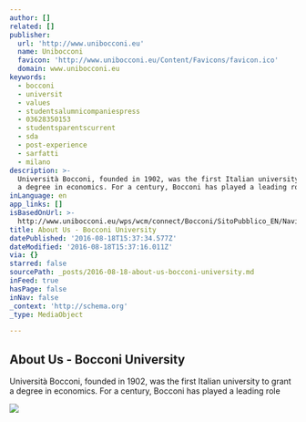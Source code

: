 ```yaml
---
author: []
related: []
publisher:
  url: 'http://www.unibocconi.eu'
  name: Unibocconi
  favicon: 'http://www.unibocconi.eu/Content/Favicons/favicon.ico'
  domain: www.unibocconi.eu
keywords:
  - bocconi
  - universit
  - values
  - studentsalumnicompaniespress
  - 03628350153
  - studentsparentscurrent
  - sda
  - post-experience
  - sarfatti
  - milano
description: >-
  Università Bocconi, founded in 1902, was the first Italian university to grant
  a degree in economics. For a century, Bocconi has played a leading role
inLanguage: en
app_links: []
isBasedOnUrl: >-
  http://www.unibocconi.eu/wps/wcm/connect/Bocconi/SitoPubblico_EN/Navigation+Tree/Home/About+Us/About+Us/
title: About Us - Bocconi University
datePublished: '2016-08-18T15:37:34.577Z'
dateModified: '2016-08-18T15:37:16.011Z'
via: {}
starred: false
sourcePath: _posts/2016-08-18-about-us-bocconi-university.md
inFeed: true
hasPage: false
inNav: false
_context: 'http://schema.org'
_type: MediaObject

---
```

<article style=""><h1>About Us - Bocconi University</h1><p>Università Bocconi, founded in 1902, was the first Italian university to grant a degree in economics. For a century, Bocconi has played a leading role</p><img src="http://www.unibocconi.eu/wps/wcm/connect/ce028059-7c88-4172-98c0-12298c2a835d/IMG_8380_a.jpg?MOD=AJPERES&amp;CONVERT_TO=url&amp;CACHEID=ce028059-7c88-4172-98c0-12298c2a835d" /></article>